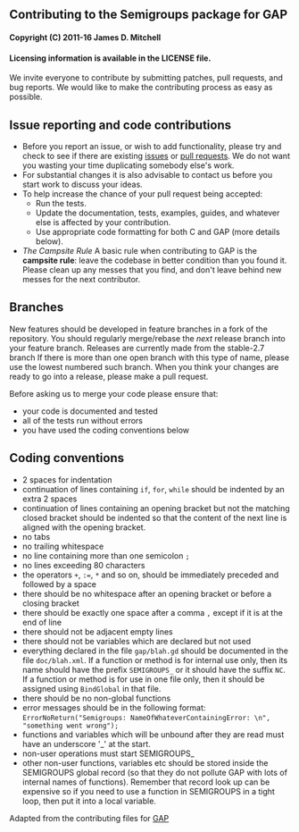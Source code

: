 ## Contributing to the Semigroups package for GAP

#### Copyright (C) 2011-16 James D. Mitchell
#### Licensing information is available in the LICENSE file.   

We invite everyone to contribute by submitting patches, pull requests, and bug
reports. We would like to make the contributing process as easy as possible.

## Issue reporting and code contributions

* Before you report an issue, or wish to add functionality, please try
  and check to see if there are existing
  [issues](https://github.com/gap-packages/Semigroups/issues) or
  [pull requests](https://github.com/gap-packages/Semigroups/pulls).
  We do not want you wasting your time duplicating somebody else's work.
* For substantial changes it is also advisable to contact us before
  you start work to discuss your ideas.
* To help increase the chance of your pull request being accepted:
  * Run the tests.
  * Update the documentation, tests, examples, guides, and whatever
    else is affected by your contribution.
  * Use appropriate code formatting for both C and GAP (more details below).
* *The Campsite Rule*
  A basic rule when contributing to GAP is the **campsite rule**:
  leave the codebase in better condition than you found it.
  Please clean up any messes that you find, and don't
  leave behind new messes for the next contributor.

## Branches

New features should be developed in feature branches in a fork of the
repository. You should regularly merge/rebase the *next* release branch into
your feature branch. Releases are currently made from the stable-2.7 branch If
there is more than one open branch with this type of name, please use the
lowest numbered such branch.  When you think your changes are ready to go into
a release, please make a pull request.

Before asking us to merge your code please ensure that: 

* your code is documented and tested
* all of the tests run without errors
* you have used the coding conventions below

## Coding conventions

* 2 spaces for indentation
* continuation of lines containing `if`, `for`, `while` should be indented by
  an extra 2 spaces
* continuation of lines containing an opening bracket but not the matching
  closed bracket should be indented so that the content of the next line is
  aligned with the opening bracket. 
* no tabs
* no trailing whitespace
* no line containing more than one semicolon `;`
* no lines exceeding 80 characters
* the operators `+`, `:=`, `*` and so on, should be immediately preceded and
  followed by a space
* there should be no whitespace after an opening bracket or before a closing
  bracket
* there should be exactly one space after a comma `,` except if it is at the end
  of line
* there should not be adjacent empty lines
* there should not be variables which are declared but not used
* everything declared in the file `gap/blah.gd` should be documented in the file
  `doc/blah.xml`.  If a function or method is for internal use only, then its
  name should have the prefix `SEMIGROUPS_` or it should have the suffix `NC`.
  If a function or method is for use in one file only, then it should be
  assigned using `BindGlobal` in that file. 
* there should be no non-global functions
* error messages should be in the following format: 
  `ErrorNoReturn("Semigroups: NameOfWhateverContainingError: \n", 
                 "something went wrong");`
* functions and variables which will be unbound after they are read must have
 an underscore '_' at the start.
* non-user operations must start SEMIGROUPS_
* other non-user functions, variables etc should be stored inside the
 SEMIGROUPS global record (so that they do not pollute GAP with lots of
 internal names of functions). Remember that record look up can be expensive so
 if you need to use a function in SEMIGROUPS in a tight loop, then put it into
 a local variable.

Adapted from the contributing files for
[GAP](https://github.com/gap-system/gap/blob/master/CONTRIBUTING.md)

